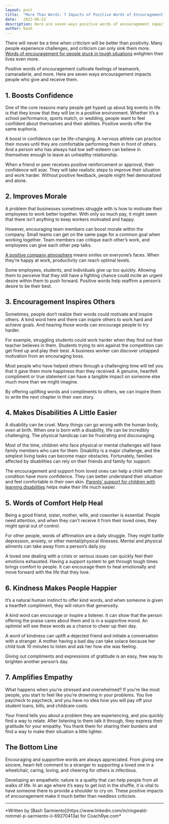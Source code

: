 ```yaml
---
layout: post
title:  "More Than Words: 7 Impacts of Positive Words of Encouragement"
date:   2022-08-22
description: Here are seven ways positive words of encouragement impacts people who give and receive them.
author: bash
---
```

There will never be a time when criticism will be better than positivity. Many people experience challenges, and criticism can only sink them more. [Words of encouragement for people stuck in tough situations](https://pigeonly.com/pigeonly-blog/words-of-encouragement-for-someone-in-jail/) enlighten their lives even more.

Positive words of encouragement cultivate feelings of teamwork, camaraderie, and more. Here are seven ways encouragement impacts people who give and receive them.

## 1. Boosts Confidence

One of the core reasons many people get hyped up about big events in life is that they know that they will be in a positive environment. Whether it’s a school performance, sports match, or wedding, people want to feel confident about themselves and their abilities. Positive words offer the same euphoria.

A boost in confidence can be life-changing. A nervous athlete can practice their moves until they are comfortable performing them in front of others. And a person who has always had low self-esteem can believe in themselves enough to leave an unhealthy relationship.

When a friend or peer receives positive reinforcement or approval, their confidence will soar. They will take realistic steps to improve their situation and work harder. Without positive feedback, people might feel demoralized and alone. 

## 2. Improves Morale 

A problem that businesses sometimes struggle with is how to motivate their employees to work better together. With only so much pay, it might seem that there isn’t anything to keep workers motivated and happy. 

However, encouraging team members can boost morale within the company. Small teams can get on the same page for a common goal when working together. Team members can critique each other’s work, and employees can give each other pep talks. 

[A positive company atmosphere](/blog/8-reliable-leadership-strategies-to-drive-business-growth/) means smiles on everyone’s faces. When they’re happy at work, productivity can reach optimal levels.

Some employees, students, and individuals give up too quickly. Allowing them to perceive that they still have a fighting chance could incite an urgent desire within them to push forward. Positive words help reaffirm a person’s desire to be their best.

## 3. Encouragement Inspires Others 

Sometimes, people don’t realize their words could motivate and inspire others. A kind word here and there can inspire others to work hard and achieve goals. And hearing those words can encourage people to try harder. 

For example, struggling students could work harder when they find out their teacher believes in them. Students trying to win against the competition can get fired up and play their best. A business worker can discover untapped motivation from an encouraging boss.

Most people who have helped others through a challenging time will tell you that it gave them more happiness than they received. A genuine, heartfelt compliment or true statement can have a tangible impact on someone else much more than we might imagine. 

By offering uplifting words and compliments to others, we can inspire them to write the next chapter in their own story. 

## 4. Makes Disabilities A Little Easier

A disability can be cruel. Many things can go wrong with the human body, even at birth. When one is born with a disability, life can be incredibly challenging. The physical handicap can be frustrating and discouraging.  

Most of the time, children who face physical or mental challenges will have family members who care for them. Disability is a major challenge, and the simplest living tasks can become major obstacles. Fortunately, families affected by disabilities can rely on their friends and family for support.  

The encouragement and support from loved ones can help a child with their condition have more confidence. They can better understand their situation and feel comfortable in their own skin. [Parents’ support for children with learning disabilities](https://markerlearning.com/) helps make their life much easier.

## 5. Words of Comfort Help Heal 
Being a good friend, sister, mother, wife, and coworker is essential. People need attention, and when they can’t receive it from their loved ones, they might spiral out of control. 

For other people, words of affirmation are a daily struggle. They might battle depression, anxiety, or other mental/physical illnesses. Mental and physical ailments can take away from a person’s daily joy. 

A loved one dealing with a crisis or serious issues can quickly feel their emotions exhausted. Having a support system to get through tough times brings comfort to people. It can encourage them to heal emotionally and move forward with the life that they love.

## 6. Kindness Makes People Happier 

It’s a natural human instinct to offer kind words, and when someone is given a heartfelt compliment, they will return that generosity. 

A kind word can encourage or inspire a listener. It can show that the person offering the praise cares about them and is in a supportive mood. An optimist will see these words as a chance to cheer up their day. 

A word of kindness can uplift a dejected friend and initiate a conversation with a stranger. A mother having a bad day can take solace because her child took 10 minutes to listen and ask her how she was feeling. 

Giving out compliments and expressions of gratitude is an easy, free way to brighten another person’s day. 

## 7. Amplifies Empathy 

What happens when you’re stressed and overwhelmed? If you’re like most people, you start to feel like you’re drowning in your problems. You live paycheck to paycheck, and you have no idea how you will pay off your student loans, bills, and childcare costs.  

Your friend tells you about a problem they are experiencing, and you quickly find a way to relate. After listening to them talk it through, they express their gratitude for your empathy. You thank them for sharing their burdens and find a way to make their situation a little lighter. 

## The Bottom Line
Encouraging and supportive words are always appreciated. From giving one sincere, heart-felt comment to a stranger to supporting a loved one in a wheelchair, caring, loving, and cheering for others is infectious.  

Developing an empathetic nature is a quality that can help people from all walks of life. In an age where it’s easy to get lost in the shuffle, it is vital to have someone there to provide a shoulder to cry on. These positive impacts of encouragement make it much better than needless criticism.
<hr>
*Written by [Bash Sarmiento](https://www.linkedin.com/in/ringwald-rommel-p-sarmiento-ii-69270413a) for CoachRye.com*
